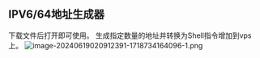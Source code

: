 ## IPV6/64地址生成器
下载文件后打开即可使用。
生成指定数量的地址并转换为Shell指令增加到vps上。
![image-20240619020912391-1718734164096-1.png](https://s2.loli.net/2024/07/15/FMHOwRQP53f87nc.png)
